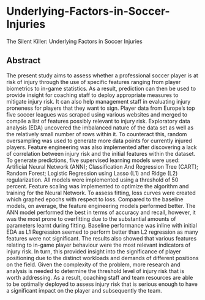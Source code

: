 # Underlying-Factors-in-Soccer-Injuries
The Silent Killer: Underlying Factors in Soccer Injuries

## Abstract

The present study aims to assess whether a professional soccer player is at risk of injury through the use of specific features ranging from player biometrics to in-game statistics. As a result, prediction can then be used to provide insight for coaching staff to deploy appropriate measures to mitigate injury risk. It can also help management staff in evaluating injury proneness for players that they want to sign. Player data from Europe’s top five soccer leagues was scraped using various websites and merged to compile a list of features possibly relevant to injury risk. Exploratory data analysis (EDA) uncovered the imbalanced nature of the data set as well as the relatively small number of rows within it. To counteract this, random oversampling was used to generate more data points for currently injured players. Feature engineering was also implemented after discovering a lack of correlation between injury risk and the initial features within the dataset. To generate predictions, five supervised learning models were used: Artificial Neural Network (ANN); Classification And Regression Tree (CART); Random Forest; Logistic Regression using Lasso (L1) and Ridge (L2) regularization. All models were implemented using a threshold of 50 percent. Feature scaling was implemented to optimize the algorithm and training for the Neural Network. To assess fitting, loss curves were created which graphed epochs with respect to loss. Compared to the baseline models, on average, the feature engineering models performed better. The ANN model performed the best in terms of accuracy and recall, however, it was the most prone to overfitting due to the substantial amounts of parameters learnt during fitting. Baseline performance was inline with initial EDA as L1 Regression seemed to perform better than L2 regression as many features were not significant. The results also showed that various features relating to in-game player behaviour were the most relevant indicators of injury risk. In turn, this provided insight into the significance of player positioning due to the distinct workloads and demands of different positions on the field. Given the complexity of the problem, more research and analysis is needed to determine the threshold level of injury risk that is worth addressing. As a result, coaching staff and team resources are able to be optimally deployed to assess injury risk that is serious enough to have a significant impact on the player and subsequently the team. 
